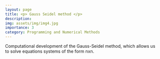 ```yaml
---
layout: page
title: <p> Gauss Seidel method </p>
description: 
img: assets/img/img4.jpg
importance: 3
category: Programming and Numerical Methods
---
```


Computational development of the Gauss-Seidel method, which allows us to solve equations systems of the form nxn.

